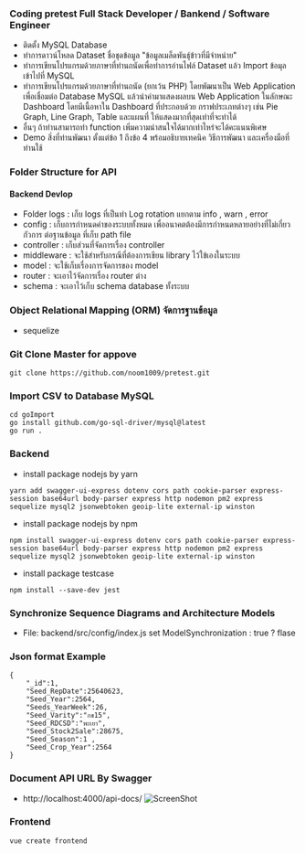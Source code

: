 ### Coding pretest Full Stack Developer / Bankend / Software Engineer
- ติดตั้ง MySQL Database
- ทำการดาวน์โหลด Dataset ชื่อชุดข้อมูล "ข้อมูลเมล็ดพันธุ์ข้าวที่มีจำหน่าย"
- ทำการเขียนโปรแกรมด้วยภาษาที่ท่านถนัดเพื่อทำการอ่านไฟล์ Dataset แล้ว Import ข้อมุลเข้าไปที่ MySQL
- ทำการเขียนโปรแกรมด้วยภาษาที่ท่านถนัด (ยกเว้น PHP) โดยพัฒนาเป็น Web Application เพื่อเชื่อมต่อ Database MySQL แล้วนำค่ามาแสดงผลบน Web Application ในลักษณะ Dashboard โดยมีเนื้อหาใน Dashboard ที่ประกอบด้วย กราฟประเภทต่างๆ เช่น Pie Graph, Line Graph, Table และแผนที่ ให้แสดงมากที่สุดเท่าที่จะทำได้
- อื่นๆ ถ้าท่านสามารถทำ function เพิ่มความน่าสนใจได้มากเท่าไหร่จะได้คะแนนพิเศษ
- Demo สิ่งที่ท่านพัฒนา ตั้งแต่ข้อ 1 ถึงข้อ 4 พร้อมอธิบายเทคนิค วิธีการพัฒนา และเครื่องมือที่ท่านใช้

### Folder Structure for API
#### Backend Devlop
- Folder logs : เก็บ logs ที่เป็นทำ Log rotation  แยกตาม info , warn , error
- config : เก็บการกำหนดค่าของระบบทั้งหมด เพื่ออนาคตต้องมีการกำหนดหลายอย่างที่ไม่เกี่ยวกัวการ ต่อฐานข้อมูล ที่เก็บ path file 
- controller : เก็บส่วนที่จัดการเรื่อง controller 
- middleware : จะใช้สำหรับกรณีที่ต้องการเขียน library ไว้ใข้เองในระบบ
- model : จะใช้เก็บเรื่องการจัดการของ model
- router : จะเอาไว้จัดการเรื่อง router ต่าง
- schema : จะเอาไว้เก็บ schema database ทั้งระบบ

### Object Relational Mapping (ORM) จัดการฐานข้อมูล
- sequelize

### Git Clone Master for appove
```
git clone https://github.com/noom1009/pretest.git
```

### Import CSV to Database MySQL
```
cd goImport
go install github.com/go-sql-driver/mysql@latest
go run .
```

### Backend
- install package nodejs by yarn
```
yarn add swagger-ui-express dotenv cors path cookie-parser express-session base64url body-parser express http nodemon pm2 express sequelize mysql2 jsonwebtoken geoip-lite external-ip winston 
```
- install package nodejs by npm
```
npm install swagger-ui-express dotenv cors path cookie-parser express-session base64url body-parser express http nodemon pm2 express sequelize mysql2 jsonwebtoken geoip-lite external-ip winston
```
- install package testcase 
```
npm install --save-dev jest
```

### Synchronize Sequence Diagrams and Architecture Models
- File: backend/src/config/index.js  set ModelSynchronization : true ? flase

### Json format Example
```
{
    "_id":1,	
    "Seed_RepDate":25640623,	
    "Seed_Year":2564,	
    "Seeds_YearWeek":26,	
    "Seed_Varity":"กข15",	
    "Seed_RDCSD":"พะเยา",	
    "Seed_Stock2Sale":28675,
    "Seed_Season":1 ,
    "Seed_Crop_Year":2564
}
```
### Document API URL By Swagger
- http://localhost:4000/api-docs/
![ScreenShot](https://github.com/noom1009/pretest/blob/main/doc/swagger.png)


### Frontend
```
vue create frontend
```
